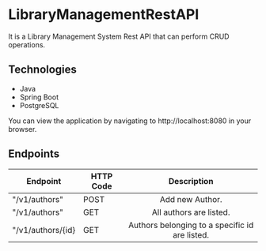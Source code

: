 # LibraryManagementRestAPI
It is a Library Management System Rest API that can perform CRUD operations.

## Technologies
* Java
* Spring Boot
* PostgreSQL

You can view the application by navigating to http://localhost:8080 in your browser.

## Endpoints

| Endpoint           | HTTP Code      | Description                                      |
| ------------------ | -------------- | :----------------------------------------------: |
| "/v1/authors"      | POST           |  Add new Author.                                 |
| "/v1/authors"      | GET            |  All authors are listed.                         |
| "/v1/authors/{id}  | GET            |  Authors belonging to a specific id are listed.  |
